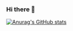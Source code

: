 ### Hi there 👋

[![Anurag's GitHub stats](https://github-readme-stats.decoyer.win/api?username=jackthenewbie&theme=transparent)](https://github.com/anuraghazra/github-readme-stats)
<!--
**jackthenewbie/jackthenewbie** is a ✨ _special_ ✨ repository because its `README.md` (this file) appears on your GitHub profile.

Here are some ideas to get you started:

- 🔭 I’m currently working on ...
- 🌱 I’m currently learning ...
- 👯 I’m looking to collaborate on ...
- 🤔 I’m looking for help with ...
- 💬 Ask me about ...
- 📫 How to reach me: ...
- 😄 Pronouns: ...
- ⚡ Fun fact: ...
-->
